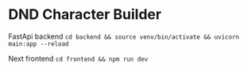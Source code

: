 # DND Character Builder

FastApi backend
`cd backend && source venv/bin/activate && uvicorn main:app --reload`

Next frontend
`cd frontend && npm run dev`

